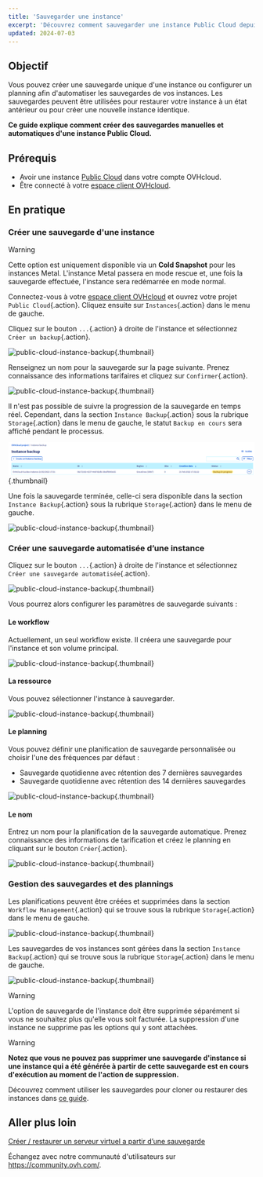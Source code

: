 ```yaml
---
title: 'Sauvegarder une instance'
excerpt: 'Découvrez comment sauvegarder une instance Public Cloud depuis votre espace client OVHcloud'
updated: 2024-07-03
---
```


## Objectif

Vous pouvez créer une sauvegarde unique d'une instance ou configurer un planning afin d'automatiser les sauvegardes de vos instances. Les sauvegardes peuvent être utilisées pour restaurer votre instance à un état antérieur ou pour créer une nouvelle instance identique.

**Ce guide explique comment créer des sauvegardes manuelles et automatiques d'une instance Public Cloud.**

## Prérequis

- Avoir une instance [Public Cloud](https://www.ovhcloud.com/fr-ca/public-cloud/) dans votre compte OVHcloud.
- Être connecté à votre [espace client OVHcloud](/links/manager).

## En pratique

### Créer une sauvegarde d'une instance

> [!warning]
> Cette option est uniquement disponible via un **Cold Snapshot** pour les instances Metal. L'instance Metal passera en mode rescue et, une fois la sauvegarde effectuée, l'instance sera redémarrée en mode normal.
>

Connectez-vous à votre [espace client OVHcloud](/links/manager) et ouvrez votre projet `Public Cloud`{.action}. Cliquez ensuite sur `Instances`{.action} dans le menu de gauche.

Cliquez sur le bouton `...`{.action} à droite de l'instance et sélectionnez `Créer un backup`{.action}.

![public-cloud-instance-backup](images/createbackup1.png){.thumbnail}

Renseignez un nom pour la sauvegarde sur la page suivante. Prenez connaissance des informations tarifaires et cliquez sur `Confirmer`{.action}.

![public-cloud-instance-backup](images/createbackup2.png){.thumbnail}

Il n'est pas possible de suivre la progression de la sauvegarde en temps réel. Cependant, dans la section `Instance Backup`{.action} sous la rubrique `Storage`{.action} dans le menu de gauche, le statut `Backup en cours` sera affiché pendant le processus.

![public-cloud-instance-backup](images/backup_in_progress.png){.thumbnail}

Une fois la sauvegarde terminée, celle-ci sera disponible dans la section `Instance Backup`{.action} sous la rubrique `Storage`{.action} dans le menu de gauche.

![public-cloud-instance-backup](images/createbackup3.png){.thumbnail}

### Créer une sauvegarde automatisée d’une instance

Cliquez sur le bouton `...`{.action} à droite de l'instance et sélectionnez `Créer une sauvegarde automatisée`{.action}.

![public-cloud-instance-backup](images/createbackup4.png){.thumbnail}

Vous pourrez alors configurer les paramètres de sauvegarde suivants :

#### **Le workflow** 

Actuellement, un seul workflow existe. Il créera une sauvegarde pour l'instance et son volume principal.

![public-cloud-instance-backup](images/createbackup5.png){.thumbnail}

#### **La ressource** 

Vous pouvez sélectionner l'instance à sauvegarder.

![public-cloud-instance-backup](images/createbackup6.png){.thumbnail}

#### **Le planning** 

Vous pouvez définir une planification de sauvegarde personnalisée ou choisir l'une des fréquences par défaut :

- Sauvegarde quotidienne avec rétention des 7 dernières sauvegardes
- Sauvegarde quotidienne avec rétention des 14 dernières sauvegardes

![public-cloud-instance-backup](images/createbackup7.png){.thumbnail}

#### **Le nom** 

Entrez un nom pour la planification de la sauvegarde automatique. Prenez connaissance des informations de tarification et créez le planning en cliquant sur le bouton `Créer`{.action}.
 
![public-cloud-instance-backup](images/createbackup8.png){.thumbnail}

### Gestion des sauvegardes et des plannings

Les planifications peuvent être créées et supprimées dans la section `Workflow Management`{.action} qui se trouve sous la rubrique `Storage`{.action} dans le menu de gauche.

![public-cloud-instance-backup](images/createbackup9.png){.thumbnail}

Les sauvegardes de vos instances sont gérées dans la section `Instance Backup`{.action} qui se trouve sous la rubrique `Storage`{.action} dans le menu de gauche.

![public-cloud-instance-backup](images/createbackup10.png){.thumbnail}

> [!warning]
> L'option de sauvegarde de l'instance doit être supprimée séparément si vous ne souhaitez plus qu'elle vous soit facturée. La suppression d'une instance ne supprime pas les options qui y sont attachées.
>

> [!warning]
> **Notez que vous ne pouvez pas supprimer une sauvegarde d'instance si une instance qui a été générée à partir de cette sauvegarde est en cours d'exécution au moment de l'action de suppression.**

Découvrez comment utiliser les sauvegardes pour cloner ou restaurer des instances dans [ce guide](/pages/public_cloud/compute/create_restore_a_virtual_server_with_a_backup).

## Aller plus loin

[Créer / restaurer un serveur virtuel a partir d’une sauvegarde](/pages/public_cloud/compute/create_restore_a_virtual_server_with_a_backup)

Échangez avec notre communauté d'utilisateurs sur <https://community.ovh.com/>.
